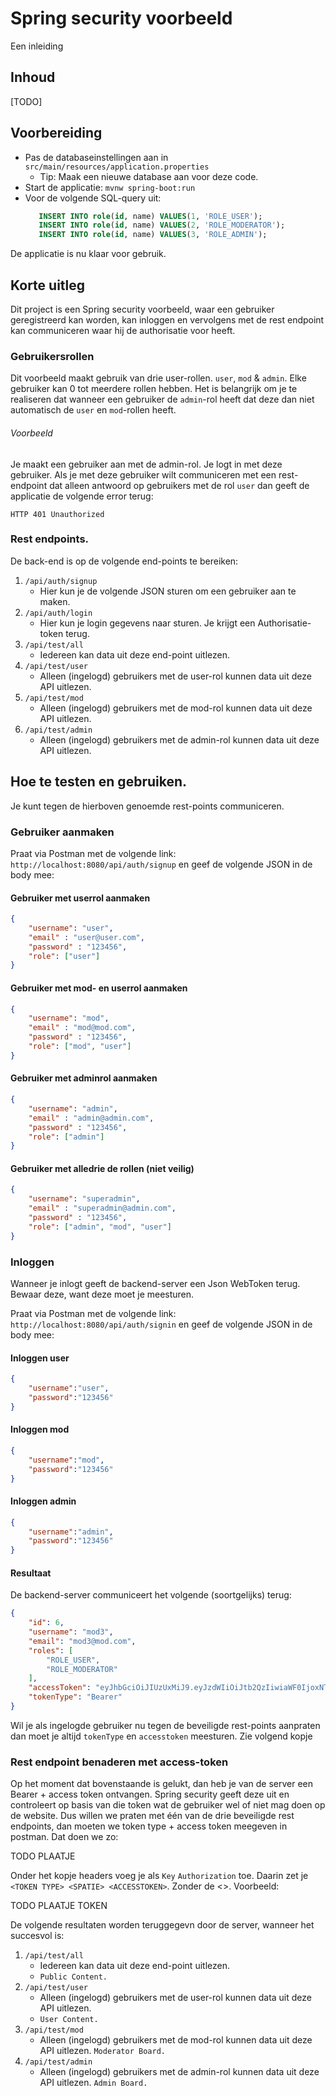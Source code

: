 # Spring security voorbeeld
Een inleiding

## Inhoud
[TODO]

## Voorbereiding
 * Pas de databaseinstellingen aan in `src/main/resources/application.properties`
    * Tip: Maak een nieuwe database aan voor deze code.
 * Start de applicatie: `mvnw spring-boot:run`
 * Voor de volgende SQL-query uit:
    ```sql
       INSERT INTO role(id, name) VALUES(1, 'ROLE_USER');
       INSERT INTO role(id, name) VALUES(2, 'ROLE_MODERATOR');
       INSERT INTO role(id, name) VALUES(3, 'ROLE_ADMIN');
    ```
De applicatie is nu klaar voor gebruik.

## Korte uitleg 
Dit project is een Spring security voorbeeld, waar een gebruiker geregistreerd kan worden, kan inloggen en vervolgens 
met de rest endpoint kan communiceren waar hij de authorisatie voor heeft.

### Gebruikersrollen
Dit voorbeeld maakt gebruik van drie user-rollen. `user`, `mod` & `admin`. Elke gebruiker kan 0 tot meerdere rollen 
hebben. Het is belangrijk om je te realiseren dat wanneer een gebruiker de `admin`-rol heeft dat deze dan niet
automatisch de `user` en `mod`-rollen heeft. 

###### Voorbeeld 
Je maakt een gebruiker aan met de admin-rol. Je logt in met deze gebruiker. Als je met deze gebruiker wilt communiceren
met een rest-endpoint dat alleen antwoord op gebruikers met de rol `user` dan geeft de applicatie de volgende error 
terug:
```
HTTP 401 Unauthorized
```

### Rest endpoints.
De back-end is op de volgende end-points te bereiken:
 1. `/api/auth/signup`
    * Hier kun je de volgende JSON sturen om een gebruiker aan te maken.
 2. `/api/auth/login`
    * Hier kun je login gegevens naar sturen. Je krijgt een Authorisatie-token terug.
 3. `/api/test/all`
    * Iedereen kan data uit deze end-point uitlezen.
 4. `/api/test/user`
    * Alleen (ingelogd) gebruikers met de user-rol kunnen data uit deze API uitlezen.
 5. `/api/test/mod`
     * Alleen (ingelogd) gebruikers met de mod-rol kunnen data uit deze API uitlezen.
 6. `/api/test/admin`
     * Alleen (ingelogd) gebruikers met de admin-rol kunnen data uit deze API uitlezen.
 
## Hoe te testen en gebruiken.
Je kunt tegen de hierboven genoemde rest-points communiceren.

### Gebruiker aanmaken
Praat via Postman met de volgende link: `http://localhost:8080/api/auth/signup` en geef de volgende JSON in de body mee:

#### Gebruiker met userrol aanmaken
```json
{
    "username": "user",
    "email" : "user@user.com",
    "password" : "123456",
    "role": ["user"]
}
```
#### Gebruiker met mod- en userrol aanmaken
```json
{
    "username": "mod",
    "email" : "mod@mod.com",
    "password" : "123456",
    "role": ["mod", "user"]
}
```
#### Gebruiker met adminrol aanmaken
```json
{
    "username": "admin",
    "email" : "admin@admin.com",
    "password" : "123456",
    "role": ["admin"]
}
```

#### Gebruiker met alledrie de rollen (niet veilig)
```json
{
    "username": "superadmin",
    "email" : "superadmin@admin.com",
    "password" : "123456",
    "role": ["admin", "mod", "user"]
}
```

### Inloggen
Wanneer je inlogt geeft de backend-server een Json WebToken terug. Bewaar deze, want deze moet je meesturen.

Praat via Postman met de volgende link: `http://localhost:8080/api/auth/signin` en geef de volgende JSON in de body mee:
#### Inloggen user
```json
{
    "username":"user",
    "password":"123456"
}
```

#### Inloggen mod
```json
{
    "username":"mod",
    "password":"123456"
}
```

#### Inloggen admin
```json
{
    "username":"admin",
    "password":"123456"
}
```
#### Resultaat
De backend-server communiceert het volgende (soortgelijks) terug:
```json
{
    "id": 6,
    "username": "mod3",
    "email": "mod3@mod.com",
    "roles": [
        "ROLE_USER",
        "ROLE_MODERATOR"
    ],
    "accessToken": "eyJhbGciOiJIUzUxMiJ9.eyJzdWIiOiJtb2QzIiwiaWF0IjoxNTk1NTg4MDk0LCJleHAiOjE1OTU2NzQ0OTR9.AgP4vCsgw5TMj_ePbPzMJXWWBNfFphJBHzAvTFyW9fzZ6UL-JO42pRq9puXAOlGh4hTijspAQAS-J8doHqADTA",
    "tokenType": "Bearer"
}
```

Wil je als ingelogde gebruiker nu tegen de beveiligde rest-points aanpraten dan moet je altijd `tokenType` en
`accesstoken` meesturen. Zie volgend kopje

### Rest endpoint benaderen met access-token
Op het moment dat bovenstaande is gelukt, dan heb je van de server een Bearer + access  token ontvangen. Spring security
geeft deze uit en controleert op basis van die token wat de gebruiker wel of niet mag doen op de website. Dus willen we
praten met één van de drie beveiligde rest endpoints, dan moeten we token type + access token meegeven in postman. Dat
doen we zo:

TODO PLAATJE

Onder het kopje headers voeg je als `Key` `Authorization` toe. Daarin zet je `<TOKEN TYPE> <SPATIE> <ACCESSTOKEN>`. 
Zonder de <>. Voorbeeld:
  
TODO PLAATJE TOKEN

De volgende resultaten worden teruggegevn door de server, wanneer het succesvol is:

 1. `/api/test/all`
    * Iedereen kan data uit deze end-point uitlezen.
    * `Public Content.`
 2. `/api/test/user`
    * Alleen (ingelogd) gebruikers met de user-rol kunnen data uit deze API uitlezen.
    * `User Content.`
 3. `/api/test/mod`
     * Alleen (ingelogd) gebruikers met de mod-rol kunnen data uit deze API uitlezen.
     `Moderator Board.`
 4. `/api/test/admin`
     * Alleen (ingelogd) gebruikers met de admin-rol kunnen data uit deze API uitlezen.
     `Admin Board.`



